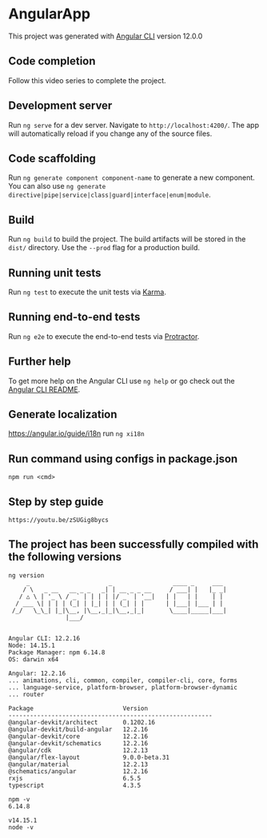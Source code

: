 # AngularApp

This project was generated with [Angular CLI](https://github.com/angular/angular-cli) version 12.0.0

## Code completion
Follow this video series to complete the project.

## Development server

Run `ng serve` for a dev server. Navigate to `http://localhost:4200/`. The app will automatically reload if you change any of the source files.

## Code scaffolding

Run `ng generate component component-name` to generate a new component. You can also use `ng generate directive|pipe|service|class|guard|interface|enum|module`.

## Build

Run `ng build` to build the project. The build artifacts will be stored in the `dist/` directory. Use the `--prod` flag for a production build.

## Running unit tests

Run `ng test` to execute the unit tests via [Karma](https://karma-runner.github.io).

## Running end-to-end tests

Run `ng e2e` to execute the end-to-end tests via [Protractor](http://www.protractortest.org/).

## Further help

To get more help on the Angular CLI use `ng help` or go check out the [Angular CLI README](https://github.com/angular/angular-cli/blob/master/README.md).


## Generate localization
https://angular.io/guide/i18n
run `ng xi18n`


## Run command using configs in package.json
`npm run <cmd>`

## Step by step guide
```
https://youtu.be/zSUGig8bycs
```

## The project has been successfully compiled with the following versions
```
ng version
     _                      _                 ____ _     ___
    / \   _ __   __ _ _   _| | __ _ _ __     / ___| |   |_ _|
   / △ \ | '_ \ / _` | | | | |/ _` | '__|   | |   | |    | |
  / ___ \| | | | (_| | |_| | | (_| | |      | |___| |___ | |
 /_/   \_\_| |_|\__, |\__,_|_|\__,_|_|       \____|_____|___|
                |___/
    

Angular CLI: 12.2.16
Node: 14.15.1
Package Manager: npm 6.14.8
OS: darwin x64

Angular: 12.2.16
... animations, cli, common, compiler, compiler-cli, core, forms
... language-service, platform-browser, platform-browser-dynamic
... router

Package                         Version
---------------------------------------------------------
@angular-devkit/architect       0.1202.16
@angular-devkit/build-angular   12.2.16
@angular-devkit/core            12.2.16
@angular-devkit/schematics      12.2.16
@angular/cdk                    12.2.13
@angular/flex-layout            9.0.0-beta.31
@angular/material               12.2.13
@schematics/angular             12.2.16
rxjs                            6.5.5
typescript                      4.3.5

```

```
npm -v
6.14.8

v14.15.1
node -v

```
